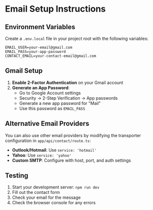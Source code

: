 # Email Setup Instructions

## Environment Variables

Create a `.env.local` file in your project root with the following variables:

```
EMAIL_USER=your-email@gmail.com
EMAIL_PASS=your-app-password
CONTACT_EMAIL=your-contact-email@gmail.com
```

## Gmail Setup

1. **Enable 2-Factor Authentication** on your Gmail account
2. **Generate an App Password**:
   - Go to Google Account settings
   - Security → 2-Step Verification → App passwords
   - Generate a new app password for "Mail"
   - Use this password as `EMAIL_PASS`

## Alternative Email Providers

You can also use other email providers by modifying the transporter configuration in `app/api/contact/route.ts`:

- **Outlook/Hotmail**: Use `service: 'hotmail'`
- **Yahoo**: Use `service: 'yahoo'`
- **Custom SMTP**: Configure with host, port, and auth settings

## Testing

1. Start your development server: `npm run dev`
2. Fill out the contact form
3. Check your email for the message
4. Check the browser console for any errors
